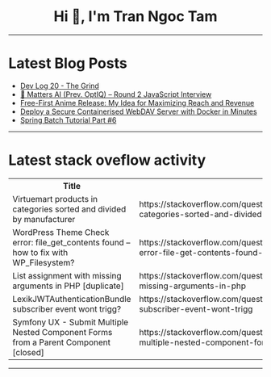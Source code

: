 <h1 align="center">Hi 👋, I'm Tran Ngoc Tam</h1>

---

# Latest Blog Posts 
<!-- BLOG-POST-LIST:START -->
- [Dev Log 20 - The Grind](https://dev.to/asx/dev-log-20-the-grind-1k4c)
- [🚀 Matters AI &lpar;Prev. OptIQ&rpar; – Round 2 JavaScript Interview](https://dev.to/ml318097/matters-ai-prev-optiq-round-2-javascript-interview-3c63)
- [Free-First Anime Release: My Idea for Maximizing Reach and Revenue](https://dev.to/hejhdiss/free-first-anime-release-my-idea-for-maximizing-reach-and-revenue-30a3)
- [Deploy a Secure Containerised WebDAV Server with Docker in Minutes](https://dev.to/vaggeliskls/deploy-a-secure-containerised-webdav-server-with-docker-in-minutes-20d6)
- [Spring Batch Tutorial Part #6](https://dev.to/sadiul_hakim/spring-batch-tutorial-part-6-597n)
<!-- BLOG-POST-LIST:END -->

---

# Latest stack oveflow activity
<table>
  <tr><th>Title</th><th>Link</th></tr>
  <!-- STACKOVERFLOW:START --><tr><td>Virtuemart products in categories sorted and divided by manufacturer</td><td>https://stackoverflow.com/questions/79766102/virtuemart-products-in-categories-sorted-and-divided-by-manufacturer</td></tr><tr><td>WordPress Theme Check error: file_get_contents found – how to fix with WP_Filesystem?</td><td>https://stackoverflow.com/questions/79766033/wordpress-theme-check-error-file-get-contents-found-how-to-fix-with-wp-filesy</td></tr><tr><td>List assignment with missing arguments in PHP [duplicate]</td><td>https://stackoverflow.com/questions/79765994/list-assignment-with-missing-arguments-in-php</td></tr><tr><td>LexikJWTAuthenticationBundle subscriber event wont trigg?</td><td>https://stackoverflow.com/questions/79765964/lexikjwtauthenticationbundle-subscriber-event-wont-trigg</td></tr><tr><td>Symfony UX - Submit Multiple Nested Component Forms from a Parent Component [closed]</td><td>https://stackoverflow.com/questions/79765945/symfony-ux-submit-multiple-nested-component-forms-from-a-parent-component</td></tr><!-- STACKOVERFLOW:END -->
</table>

---


